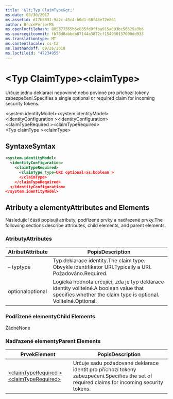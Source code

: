 ```yaml
---
title: '&lt;Typ ClaimType&gt;'
ms.date: 03/30/2017
ms.assetid: d17b5831-9a2c-45c4-b0d1-68f48e72e861
author: BrucePerlerMS
ms.openlocfilehash: 805377565b6e835fd9ffba915a003bc56529a3b6
ms.sourcegitcommit: fb78d8abbdb87144a3872cf154930157090dd933
ms.translationtype: MT
ms.contentlocale: cs-CZ
ms.lasthandoff: 09/26/2018
ms.locfileid: "47234955"
---
```

# <a name="ltclaimtypegt"></a><span data-ttu-id="f1908-102">&lt;Typ ClaimType&gt;</span><span class="sxs-lookup"><span data-stu-id="f1908-102">&lt;claimType&gt;</span></span>
<span data-ttu-id="f1908-103">Určuje jednu deklaraci nepovinné nebo povinné pro příchozí tokeny zabezpečení.</span><span class="sxs-lookup"><span data-stu-id="f1908-103">Specifies a single optional or required claim for incoming security tokens.</span></span>  
  
 <span data-ttu-id="f1908-104">\<system.identityModel></span><span class="sxs-lookup"><span data-stu-id="f1908-104">\<system.identityModel></span></span>  
<span data-ttu-id="f1908-105">\<identityConfiguration ></span><span class="sxs-lookup"><span data-stu-id="f1908-105">\<identityConfiguration></span></span>  
<span data-ttu-id="f1908-106">\<claimTypeRequired ></span><span class="sxs-lookup"><span data-stu-id="f1908-106">\<claimTypeRequired></span></span>  
<span data-ttu-id="f1908-107">\<Typ claimType ></span><span class="sxs-lookup"><span data-stu-id="f1908-107">\<claimType></span></span>  
  
## <a name="syntax"></a><span data-ttu-id="f1908-108">Syntaxe</span><span class="sxs-lookup"><span data-stu-id="f1908-108">Syntax</span></span>  
  
```xml  
<system.identityModel>  
  <identityConfiguration>  
    <claimTypeRequired>  
      <claimType type=URI optional=xs:boolean >  
      </claimType>  
    </claimTypeRequired>  
  </identityConfiguration>  
</system.identityModel>  
```  
  
## <a name="attributes-and-elements"></a><span data-ttu-id="f1908-109">Atributy a elementy</span><span class="sxs-lookup"><span data-stu-id="f1908-109">Attributes and Elements</span></span>  
 <span data-ttu-id="f1908-110">Následující části popisují atributy, podřízené prvky a nadřazené prvky.</span><span class="sxs-lookup"><span data-stu-id="f1908-110">The following sections describe attributes, child elements, and parent elements.</span></span>  
  
### <a name="attributes"></a><span data-ttu-id="f1908-111">Atributy</span><span class="sxs-lookup"><span data-stu-id="f1908-111">Attributes</span></span>  
  
|<span data-ttu-id="f1908-112">Atribut</span><span class="sxs-lookup"><span data-stu-id="f1908-112">Attribute</span></span>|<span data-ttu-id="f1908-113">Popis</span><span class="sxs-lookup"><span data-stu-id="f1908-113">Description</span></span>|  
|---------------|-----------------|  
|<span data-ttu-id="f1908-114">– typ</span><span class="sxs-lookup"><span data-stu-id="f1908-114">type</span></span>|<span data-ttu-id="f1908-115">Typ deklarace identity.</span><span class="sxs-lookup"><span data-stu-id="f1908-115">The claim type.</span></span> <span data-ttu-id="f1908-116">Obvykle identifikátor URI.</span><span class="sxs-lookup"><span data-stu-id="f1908-116">Typically a URI.</span></span> <span data-ttu-id="f1908-117">Požadováno.</span><span class="sxs-lookup"><span data-stu-id="f1908-117">Required.</span></span>|  
|<span data-ttu-id="f1908-118">optional</span><span class="sxs-lookup"><span data-stu-id="f1908-118">optional</span></span>|<span data-ttu-id="f1908-119">Logická hodnota určující, zda je typ deklarace identity volitelné.</span><span class="sxs-lookup"><span data-stu-id="f1908-119">A boolean value that specifies whether the claim type is optional.</span></span> <span data-ttu-id="f1908-120">Volitelné.</span><span class="sxs-lookup"><span data-stu-id="f1908-120">Optional.</span></span>|  
  
### <a name="child-elements"></a><span data-ttu-id="f1908-121">Podřízené elementy</span><span class="sxs-lookup"><span data-stu-id="f1908-121">Child Elements</span></span>  
 <span data-ttu-id="f1908-122">Žádné</span><span class="sxs-lookup"><span data-stu-id="f1908-122">None</span></span>  
  
### <a name="parent-elements"></a><span data-ttu-id="f1908-123">Nadřazené elementy</span><span class="sxs-lookup"><span data-stu-id="f1908-123">Parent Elements</span></span>  
  
|<span data-ttu-id="f1908-124">Prvek</span><span class="sxs-lookup"><span data-stu-id="f1908-124">Element</span></span>|<span data-ttu-id="f1908-125">Popis</span><span class="sxs-lookup"><span data-stu-id="f1908-125">Description</span></span>|  
|-------------|-----------------|  
|[<span data-ttu-id="f1908-126">\<claimTypeRequired ></span><span class="sxs-lookup"><span data-stu-id="f1908-126">\<claimTypeRequired></span></span>](../../../../../docs/framework/configure-apps/file-schema/windows-identity-foundation/claimtyperequired.md)|<span data-ttu-id="f1908-127">Určuje sadu požadované deklarace identit pro příchozí tokeny zabezpečení.</span><span class="sxs-lookup"><span data-stu-id="f1908-127">Specifies the set of required claims for incoming security tokens.</span></span>|
